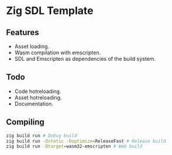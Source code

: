 # Zig SDL Template

## Features
- Asset loading.
- Wasm compilation with emscripten.
- SDL and Emscripten as dependencies of the build system.

## Todo
- Code hotreloading.
- Asset hotreloading.
- Documentation.

## Compiling
```bash
zig build run # Debug build
zig build run -Dstatic -Doptimize=ReleaseFast # Release build
zig build run -Dtarget=wasm32-emscripten # Web build
```
